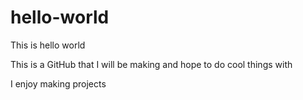 # hello-world
This is hello world 

This is a GitHub that I will be making and hope to do cool things with

I enjoy making projects
